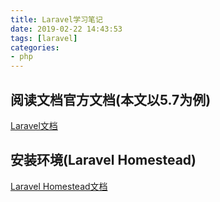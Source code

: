 ```yaml
---
title: Laravel学习笔记
date: 2019-02-22 14:43:53
tags: [laravel]
categories: 
- php
---
```


## 阅读文档官方文档(本文以5.7为例)
[Laravel文档]('https://laravel.com/docs/5.7')

## 安装环境(Laravel Homestead)
[Laravel Homestead文档](https://laravel.com/docs/5.7/homestead)